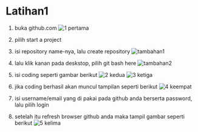 # Latihan1
1. buka github.com
![1 pertama](https://user-images.githubusercontent.com/46735488/51782038-a0c8e280-2154-11e9-933f-f41ac86dc3d9.png)

2. pilih start a project
3. isi repository name-nya, lalu create repository
![tambahan1](https://user-images.githubusercontent.com/46735488/51782154-56e0fc00-2156-11e9-9a86-4b629e3c736b.png)

4. lalu klik kanan pada deskstop, pilih git bash here
![tambahan2](https://user-images.githubusercontent.com/46735488/51782171-8d1e7b80-2156-11e9-975c-a6befa873606.png)

5. isi coding seperti gambar berikut
![2 kedua](https://user-images.githubusercontent.com/46735488/51782067-1765e000-2155-11e9-925e-5ba48b898edd.png)
![3 ketiga](https://user-images.githubusercontent.com/46735488/51782071-1cc32a80-2155-11e9-9200-c0fd9babdbcf.png)

6. jika coding berhasil akan muncul tampilan seperti berikut
![4 keempat](https://user-images.githubusercontent.com/46735488/51782084-4bd99c00-2155-11e9-8234-8e0a8f886758.png)

7. isi username/email yang di pakai pada github anda berserta password, lalu pilih login
8. setelah itu refresh browser github anda maka tampil gambar seperti berikut
![5 kelima](https://user-images.githubusercontent.com/46735488/51782103-9ce99000-2155-11e9-9f8a-14bb1b1414e3.png)
